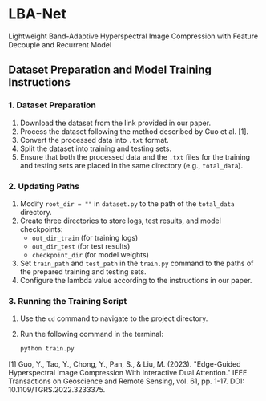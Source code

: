 # LBA-Net
Lightweight Band-Adaptive Hyperspectral Image Compression with Feature Decouple and Recurrent Model

## Dataset Preparation and Model Training Instructions

### 1. Dataset Preparation
1. Download the dataset from the link provided in our paper.
2. Process the dataset following the method described by Guo et al. [1].
3. Convert the processed data into `.txt` format.
4. Split the dataset into training and testing sets.
5. Ensure that both the processed data and the `.txt` files for the training and testing sets are placed in the same directory (e.g., `total_data`).

### 2. Updating Paths
1. Modify `root_dir = ""` in `dataset.py` to the path of the `total_data` directory.
2. Create three directories to store logs, test results, and model checkpoints:
   - `out_dir_train` (for training logs)
   - `out_dir_test` (for test results)
   - `checkpoint_dir` (for model weights)
3. Set `train_path` and `test_path` in the `train.py` command to the paths of the prepared training and testing sets.
4. Configure the lambda value according to the instructions in our paper.

### 3. Running the Training Script
1. Use the `cd` command to navigate to the project directory.
2. Run the following command in the terminal:

   ```sh
   python train.py


[1] Guo, Y., Tao, Y., Chong, Y., Pan, S., & Liu, M. (2023). "Edge-Guided Hyperspectral Image Compression With Interactive Dual Attention." IEEE Transactions on Geoscience and Remote Sensing, vol. 61, pp. 1-17.
DOI: 10.1109/TGRS.2022.3233375.
